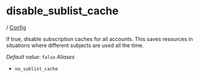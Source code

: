 # disable_sublist_cache

/ [Config](..) 

If true, disable subscription caches for all accounts. This saves
resources in situations where different subjects are used
all the time.

*Default value*: `false`
*Aliases*
- `no_sublist_cache`

